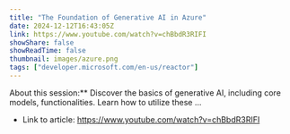 ```yaml
---
title: "The Foundation of Generative AI in Azure"
date: 2024-12-12T16:43:05Z
link: https://www.youtube.com/watch?v=chBbdR3RIFI
showShare: false
showReadTime: false
thumbnail: images/azure.png
tags: ["developer.microsoft.com/en-us/reactor"]
---
```

About this session:** Discover the basics of generative AI, including core models, functionalities. Learn how to utilize these ...

- Link to article: https://www.youtube.com/watch?v=chBbdR3RIFI